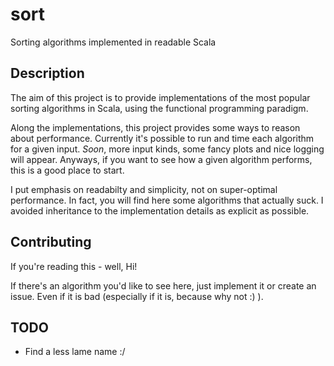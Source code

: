 # sort
Sorting algorithms implemented in readable Scala
## Description
The aim of this project is to provide implementations of the most popular sorting algorithms in Scala, using the functional programming paradigm.

Along the implementations, this project provides some ways to reason about performance. Currently it's possible to run and time each algorithm for a given input. *Soon*, more input kinds, some fancy plots and nice logging will appear. Anyways, if you want to see how a given algorithm performs, this is a good place to start.

I put emphasis on readabilty and simplicity, not on super-optimal performance. In fact, you will find here some algorithms that actually suck. I avoided inheritance to the implementation details as explicit as possible.

## Contributing
If you're reading this - well, Hi!

If there's an algorithm you'd like to see here, just implement it or create an issue. Even if it is bad (especially if it is, because why not :) ).

## TODO
- Find a less lame name :/
